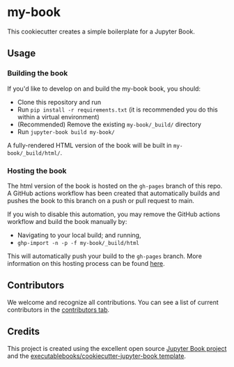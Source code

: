 # my-book

This cookiecutter creates a simple boilerplate for a Jupyter Book.

## Usage

### Building the book

If you'd like to develop on and build the my-book book, you should:

- Clone this repository and run
- Run `pip install -r requirements.txt` (it is recommended you do this within a virtual environment)
- (Recommended) Remove the existing `my-book/_build/` directory
- Run `jupyter-book build my-book/`

A fully-rendered HTML version of the book will be built in `my-book/_build/html/`.

### Hosting the book

The html version of the book is hosted on the `gh-pages` branch of this repo. A GitHub actions workflow has been created that automatically builds and pushes the book to this branch on a push or pull request to main.

If you wish to disable this automation, you may remove the GitHub actions workflow and build the book manually by:

- Navigating to your local build; and running,
- `ghp-import -n -p -f my-book/_build/html`

This will automatically push your build to the `gh-pages` branch. More information on this hosting process can be found [here](https://jupyterbook.org/publish/gh-pages.html#manually-host-your-book-with-github-pages).

## Contributors

We welcome and recognize all contributions. You can see a list of current contributors in the [contributors tab](https://github.com/phukhang2211/my_book/graphs/contributors).

## Credits

This project is created using the excellent open source [Jupyter Book project](https://jupyterbook.org/) and the [executablebooks/cookiecutter-jupyter-book template](https://github.com/executablebooks/cookiecutter-jupyter-book).
